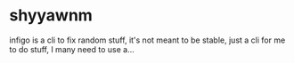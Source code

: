 # shyyawnm
infigo is a cli to fix random stuff, it's not meant to be stable, just a cli for me to do stuff, I many need to use a…
